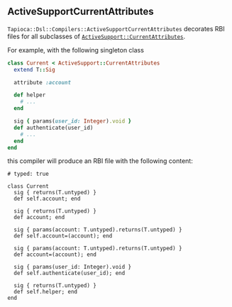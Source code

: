## ActiveSupportCurrentAttributes

`Tapioca::Dsl::Compilers::ActiveSupportCurrentAttributes` decorates RBI files for all
subclasses of
[`ActiveSupport::CurrentAttributes`](https://api.rubyonrails.org/classes/ActiveSupport/CurrentAttributes.html).

For example, with the following singleton class

~~~rb
class Current < ActiveSupport::CurrentAttributes
  extend T::Sig

  attribute :account

  def helper
    # ...
  end

  sig { params(user_id: Integer).void }
  def authenticate(user_id)
    # ...
  end
end
~~~

this compiler will produce an RBI file with the following content:
~~~rbi
# typed: true

class Current
  sig { returns(T.untyped) }
  def self.account; end

  sig { returns(T.untyped) }
  def account; end

  sig { params(account: T.untyped).returns(T.untyped) }
  def self.account=(account); end

  sig { params(account: T.untyped).returns(T.untyped) }
  def account=(account); end

  sig { params(user_id: Integer).void }
  def self.authenticate(user_id); end

  sig { returns(T.untyped) }
  def self.helper; end
end
~~~
